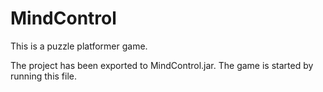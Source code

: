 # MindControl
This is a puzzle platformer game.

The project has been exported to MindControl.jar. The game is started by running this file.
